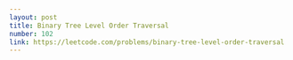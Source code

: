 ```yaml
---
layout: post
title: Binary Tree Level Order Traversal
number: 102
link: https://leetcode.com/problems/binary-tree-level-order-traversal
---
```

